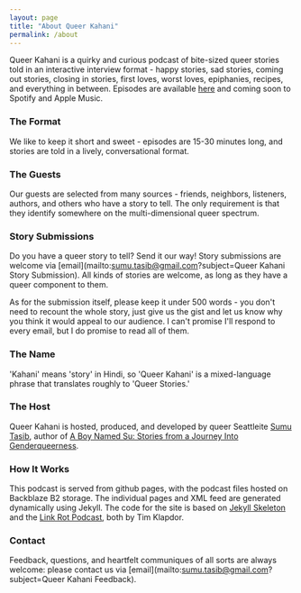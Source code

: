 ```yaml
---
layout: page
title: "About Queer Kahani"
permalink: /about
---
```


Queer Kahani is a quirky and curious podcast of bite-sized queer stories told in an interactive interview format - happy stories, sad stories, coming out stories, closing in stories, first loves, worst loves, epiphanies, recipes, and everything in between. Episodes are available [here](index.html) and coming soon to Spotify and Apple Music. 

### The Format

We like to keep it short and sweet - episodes are 15-30 minutes long, and stories are told in a lively, conversational format.

### The Guests

Our guests are selected from many sources - friends, neighbors, listeners, authors, and others who have a story to tell. The only requirement is that they identify somewhere on the multi-dimensional queer spectrum.

### Story Submissions

Do you have a queer story to tell? Send it our way! Story submissions are welcome via [email](mailto:sumu.tasib@gmail.com?subject=Queer Kahani Story Submission). All kinds of stories are welcome, as long as they have a queer component to them. 

As for the submission itself, please keep it under 500 words - you don't need to recount the whole story, just give us the gist and let us know why you think it would appeal to our audience. I can't promise I'll respond to every email, but I do promise to read all of them.

### The Name

'Kahani' means 'story' in Hindi, so 'Queer Kahani' is a mixed-language phrase that translates roughly to 'Queer Stories.'

### The Host

Queer Kahani is hosted, produced, and developed by queer Seattleite [Sumu Tasib](https://queerkahani.com), author of [A Boy Named Su: Stories from a Journey Into Genderqueerness](https://www.goodreads.com/book/show/56063681-a-boy-named-su). 

### How It Works

This podcast is served from github pages, with the podcast files hosted on Backblaze B2 storage. The individual pages and XML feed are generated dynamically using Jekyll. 
The code for the site is based on [Jekyll Skeleton](https://github.com/timklapdor/jekyll-skeleton) and the [Link Rot Podcast](https://github.com/timklapdor/link-rot), both by Tim Klapdor. 

### Contact

Feedback, questions, and heartfelt communiques of all sorts are always welcome: please contact us via [email](mailto:sumu.tasib@gmail.com?subject=Queer Kahani Feedback).